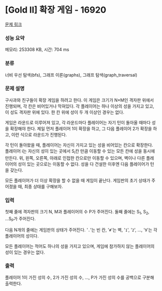 # [Gold II] 확장 게임 - 16920 

[문제 링크](https://www.acmicpc.net/problem/16920) 

### 성능 요약

메모리: 253308 KB, 시간: 704 ms

### 분류

너비 우선 탐색(bfs), 그래프 이론(graphs), 그래프 탐색(graph_traversal)

### 문제 설명

<p>구사과와 친구들이 확장 게임을 하려고 한다. 이 게임은 크기가 N×M인 격자판 위에서 진행되며, 각 칸은 비어있거나 막혀있다. 각 플레이어는 하나 이상의 성을 가지고 있고, 이 성도 격자판 위에 있다. 한 칸 위에 성이 두 개 이상인 경우는 없다.</p>

<p>게임은 라운드로 이루어져 있고, 각 라운드마다 플레이어는 자기 턴이 돌아올 때마다 성을 확장해야 한다. 제일 먼저 플레이어 1이 확장을 하고, 그 다음 플레이어 2가 확장을 하고, 이런 식으로 라운드가 진행된다.</p>

<p>각 턴이 돌아왔을 때, 플레이어는 자신이 가지고 있는 성을 비어있는 칸으로 확장한다. 플레이어 i는 자신의 성이 있는 곳에서 S<sub>i</sub>칸 만큼 이동할 수 있는 모든 칸에 성을 동시에 만든다. 위, 왼쪽, 오른쪽, 아래로 인접한 칸으로만 이동할 수 있으며, 벽이나 다른 플레이어의 성이 있는 곳으로는 이동할 수 없다. 성을 다 건설한 이후엔 다음 플레이어가 턴을 갖는다.</p>

<p>모든 플레이어가 더 이상 확장을 할 수 없을 때 게임이 끝난다. 게임판의 초기 상태가 주어졌을 때, 최종 상태를 구해보자.</p>

### 입력 

 <p>첫째 줄에 격자판의 크기 N, M과 플레이어의 수 P가 주어진다. 둘째 줄에는 S<sub>1</sub>, S<sub>2</sub>, ...S<sub>P</sub>가 주어진다.</p>

<p>다음 N개의 줄에는 게임판의 상태가 주어진다. '<code>.</code>'는 빈 칸, '<code>#</code>'는 벽, '<code>1</code>', '<code>2</code>', ..., '<code>9</code>'는 각 플레이어의 성이다.</p>

<p>모든 플레이어는 적어도 하나의 성을 가지고 있으며, 게임에 참가하지 않는 플레이어의 성이 있는 경우는 없다.</p>

### 출력 

 <p>플레이어 1이 가진 성의 수, 2가 가진 성의 수, ..., P가 가진 성의 수를 공백으로 구분해 출력한다.</p>

